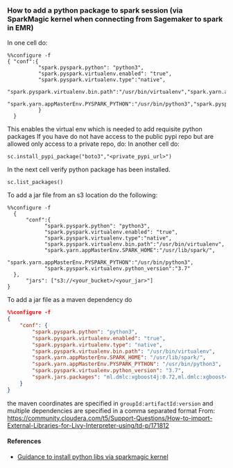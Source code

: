 ### How to add a python package to spark session (via SparkMagic kernel when connecting from Sagemaker to spark in EMR)

In one cell do:

```
%%configure -f
{ "conf":{
          "spark.pyspark.python": "python3",
          "spark.pyspark.virtualenv.enabled": "true",
          "spark.pyspark.virtualenv.type":"native",
          "spark.pyspark.virtualenv.bin.path":"/usr/bin/virtualenv","spark.yarn.appMasterEnv.SPARK_HOME":"/usr/lib/spark/",
          "spark.yarn.appMasterEnv.PYSPARK_PYTHON":"/usr/bin/python3","spark.pyspark.virtualenv.python_version":"3.7"
          }
  }
```
This enables the virtual env which is needed to add requisite python packages
If you have do not have access to the public pypi repo but are allowed only access to a private repo, do:
In another cell do:
```
sc.install_pypi_package("boto3","<private_pypi_url>")
```
 In the next cell verify python package has been installed.
 
 `sc.list_packages()`
 
 To add a jar file from an s3 location do the following:
  ```
  %%configure -f
    {
        "conf":{
              "spark.pyspark.python": "python3",
              "spark.pyspark.virtualenv.enabled": "true",
              "spark.pyspark.virtualenv.type":"native",
              "spark.pyspark.virtualenv.bin.path":"/usr/bin/virtualenv",
              "spark.yarn.appMasterEnv.SPARK_HOME":"/usr/lib/spark/",
              "spark.yarn.appMasterEnv.PYSPARK_PYTHON":"/usr/bin/python3",
              "spark.pyspark.virtualenv.python_version":"3.7"
    },
        "jars": ["s3://<your_bucket>/<your_jar>"]
}
  ```
To add a jar file as a maven dependency do
```json
%%configure -f
{
	"conf": {
		"spark.pyspark.python": "python3",
		"spark.pyspark.virtualenv.enabled": "true",
		"spark.pyspark.virtualenv.type": "native",
		"spark.pyspark.virtualenv.bin.path": "/usr/bin/virtualenv",
		"spark.yarn.appMasterEnv.SPARK_HOME": "/usr/lib/spark/",
		"spark.yarn.appMasterEnv.PYSPARK_PYTHON": "/usr/bin/python3",
		"spark.pyspark.virtualenv.python_version": "3.7",
		"spark.jars.packages": "ml.dmlc:xgboost4j:0.72,ml.dmlc:xgboost4j-spark:0.72"
	}
}
```  
the maven coordinates are specified in `groupId:artifactId:version` and multiple dependencies are specified in a comma separated format
From: https://community.cloudera.com/t5/Support-Questions/How-to-import-External-Libraries-for-Livy-Interpreter-using/td-p/171812
  #### References
  * [Guidance to install python libs via sparkmagic kernel](https://aws.amazon.com/blogs/big-data/install-python-libraries-on-a-running-cluster-with-emr-notebooks/)
